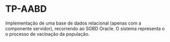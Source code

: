 # TP-AABD
Implementação de uma base de dados relacional (apenas com a componente servidor), recorrendo ao SGBD Oracle.
O sistema representa o o processo de vacinação da população.
